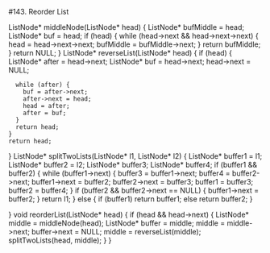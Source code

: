 #143. Reorder List

ListNode* middleNode(ListNode* head) {
    ListNode* bufMiddle = head;
    ListNode* buf = head;
    if (head) {
      while (head->next && head->next->next) {
        head = head->next->next;
        bufMiddle = bufMiddle->next;
      }
      return bufMiddle;
    }
    return NULL;
  }
  ListNode* reverseList(ListNode* head) {
    if (head) {
      ListNode* after = head->next;
      ListNode* buf = head->next;
      head->next = NULL;

      while (after) {
        buf = after->next;
        after->next = head;
        head = after;
        after = buf;
      }
      return head;
    }
    return head;

  }
  ListNode* splitTwoLists(ListNode* l1, ListNode* l2) {
    ListNode* buffer1 = l1;
    ListNode* buffer2 = l2;
    ListNode* buffer3;
    ListNode* buffer4;
    if (buffer1 && buffer2) {
      while (buffer1->next) {
        buffer3 = buffer1->next;
        buffer4 = buffer2->next;
        buffer1->next = buffer2;
        buffer2->next = buffer3;
        buffer1 = buffer3;
        buffer2 = buffer4;
      }
      if (buffer2 && buffer2->next == NULL) {
        buffer1->next = buffer2;
      }
      return l1;
    }
    else {
      if (buffer1)
        return buffer1;
      else
        return buffer2;
    }

  }
  void reorderList(ListNode* head) {
    if (head && head->next) {
        ListNode* middle = middleNode(head);
        ListNode* buffer = middle;
        middle = middle->next;
        buffer->next = NULL;
        middle = reverseList(middle);
        splitTwoLists(head, middle);
    }
  }
